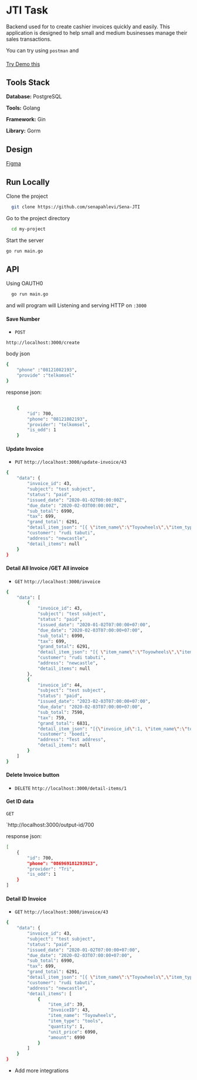 
# JTI Task

Backend used for to create cashier invoices quickly and easily. This application is designed to help small and medium businesses manage their sales transactions.

You can try using `postman` and 

#### 
[Try Demo this]()



## Tools Stack

**Database:** PostgreSQL

**Tools:** Golang

**Framework:** Gin

**Library:** Gorm


## Design

[Figma](https://linktodocumentation)


## Run Locally

Clone the project

```bash
  git clone https://github.com/senapahlevi/Sena-JTI
```

Go to the project directory

```bash
  cd my-project
```

Start the server

```bash
go run main.go
```


## API
Using OAUTH0
```bash
  go run main.go
```
and will program will Listening and serving HTTP on `:3000`
#### Save Number 
- `POST`

`http://localhost:3000/create`

body json 
```bash
{
    "phone" :"08121082193",
    "provide" :"telkomsel"
}
```
response json:
```bash

    {
        "id": 700,
        "phone": "08121082193",
        "provider": "telkomsel",
        "is_odd": 1
    }

```
#### Update Invoice  
- `PUT`
`http://localhost:3000/update-invoice/43`
```bash
{
    "data": {
        "invoice_id": 43,
        "subject": "test subject",
        "status": "paid",
        "issued_date": "2020-01-02T00:00:00Z",
        "due_date": "2020-02-03T00:00:00Z",
        "sub_total": 6990,
        "tax": 699,
        "grand_total": 6291,
        "detail_item_json": "[{ \"item_name\":\"Toyowheels\",\"item_type\":\"tools\",\"quantity\":1,\"unit_price\":6990}]",
        "customer": "rudi tabuti",
        "address": "newcastle",
        "detail_items": null
    }
}
```

#### Detail All Invoice /GET All invoice
- `GET`
`http://localhost:3000/invoice`

```bash
{
    "data": [
        {
            "invoice_id": 43,
            "subject": "test subject",
            "status": "paid",
            "issued_date": "2020-01-02T07:00:00+07:00",
            "due_date": "2020-02-03T07:00:00+07:00",
            "sub_total": 6990,
            "tax": 699,
            "grand_total": 6291,
            "detail_item_json": "[{ \"item_name\":\"Toyowheels\",\"item_type\":\"tools\",\"quantity\":1,\"unit_price\":6990}]",
            "customer": "rudi tabuti",
            "address": "newcastle",
            "detail_items": null
        },
        {
            "invoice_id": 44,
            "subject": "test subject",
            "status": "paid",
            "issued_date": "2023-02-03T07:00:00+07:00",
            "due_date": "2020-02-03T07:00:00+07:00",
            "sub_total": 7590,
            "tax": 759,
            "grand_total": 6831,
            "detail_item_json": "[{\"invoice_id\":1, \"item_name\":\"toys\",\"item_type\":\"service\",\"quantity\":10,\"unit_price\":20 },{\"invoice_id\":1, \"item_name\":\"ice cream\",\"item_type\":\"service\",\"quantity\":1,\"unit_price\":690 }]",
            "customer": "boedi",
            "address": "Test address",
            "detail_items": null
        }
    ]
}
```
#### Delete Invoice button  
- `DELETE`
`http://localhost:3000/detail-items/1`
 
 
#### Get ID data 
`GET`

`http://localhost:3000/output-id/700 



response json:
```bash
[
    {
        "id": 700,
        "phone": "086969181293913",
        "provider": "Tri",
        "is_odd": 1
    }
]
```
#### Detail ID Invoice  

- `GET`
`http://localhost:3000/invoice/43`
```bash
{
    "data": {
        "invoice_id": 43,
        "subject": "test subject",
        "status": "paid",
        "issued_date": "2020-01-02T07:00:00+07:00",
        "due_date": "2020-02-03T07:00:00+07:00",
        "sub_total": 6990,
        "tax": 699,
        "grand_total": 6291,
        "detail_item_json": "[{ \"item_name\":\"Toyowheels\",\"item_type\":\"tools\",\"quantity\":1,\"unit_price\":6990}]",
        "customer": "rudi tabuti",
        "address": "newcastle",
        "detail_items": [
            {
                "item_id": 39,
                "InvoiceID": 43,
                "item_name": "Toyowheels",
                "item_type": "tools",
                "quantity": 1,
                "unit_price": 6990,
                "amount": 6990
            }
        ]
    }
}
```




- Add more integrations


